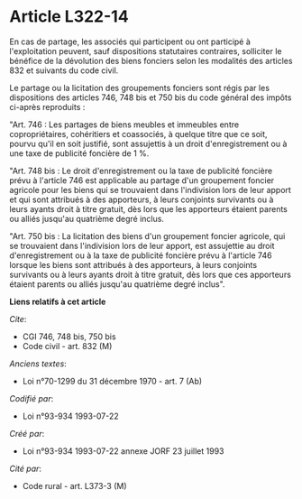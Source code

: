 # Article L322-14

En cas de partage, les associés qui participent ou ont participé à l'exploitation peuvent, sauf dispositions statutaires
contraires, solliciter le bénéfice de la dévolution des biens fonciers selon les modalités des articles 832 et suivants du
code civil.

Le partage ou la licitation des groupements fonciers sont régis par les dispositions des articles 746, 748 bis et 750 bis du
code général des impôts ci-après reproduits :

"Art. 746 : Les partages de biens meubles et immeubles entre copropriétaires, cohéritiers et coassociés, à quelque titre que
ce soit, pourvu qu'il en soit justifié, sont assujettis à un droit d'enregistrement ou à une taxe de publicité foncière de 1
%.

"Art. 748 bis : Le droit d'enregistrement ou la taxe de publicité foncière prévu à l'article 746 est applicable au partage
d'un groupement foncier agricole pour les biens qui se trouvaient dans l'indivision lors de leur apport et qui sont attribués
à des apporteurs, à leurs conjoints survivants ou à leurs ayants droit à titre gratuit, dès lors que les apporteurs étaient
parents ou alliés jusqu'au quatrième degré inclus.

"Art. 750 bis : La licitation des biens d'un groupement foncier agricole, qui se trouvaient dans l'indivision lors de leur
apport, est assujettie au droit d'enregistrement ou à la taxe de publicité foncière prévu à l'article 746 lorsque les biens
sont attribués à des apporteurs, à leurs conjoints survivants ou à leurs ayants droit à titre gratuit, dès lors que ces
apporteurs étaient parents ou alliés jusqu'au quatrième degré inclus".

**Liens relatifs à cet article**

_Cite_:

  - CGI 746, 748 bis, 750 bis
  - Code civil - art. 832 (M)

_Anciens textes_:

  - Loi n°70-1299 du 31 décembre 1970 - art. 7 (Ab)

_Codifié par_:

  - Loi n°93-934 1993-07-22

_Créé par_:

  - Loi n°93-934 1993-07-22 annexe JORF 23 juillet 1993

_Cité par_:

  - Code rural - art. L373-3 (M)
